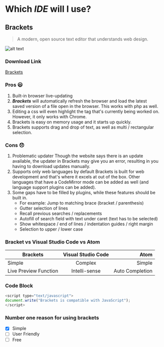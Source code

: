# Which _IDE_ will I use?
## Brackets

> A modern, open source text editor that understands web design.

![alt text](https://upload.wikimedia.org/wikipedia/commons/4/4c/Brackets_Icon.svg)

### Download Link
[Brackets](http://brackets.io/ "Brackets")

### Pros :smiley:

1. Built-in browser live-updating
2. ***Brackets*** will automatically refresh the browser and load the latest saved version of a file open in the browser. This works with php as well. 
3. Editing a css will even highlight the tag that's currently being worked on. However, it only works with Chrome.
4. Brackets is easy on memory usage and it starts up quickly.
5. Brackets supports drag and drop of text, as well as multi / rectangular selection.


### Cons :disappointed:

1. Problematic updater
Though the website says there is an update available, the updater in Brackets may give you an error, resulting in you having to download updates manually.
2. Supports only web languages by default
Brackets is built for web development and that's where it excels at out of the box. Other languages that have a CodeMirror mode can be added as well (and language support plugins can be added).
3. Some gaps have to be filled by plugins, while these features should be built in.
    - For example: Jump to matching brace (bracket / parenthesis)  
    - Gutter selection of lines  
    - Recall previous searches / replacements  
    - Autofill of search field with text under caret (text has to be selected)  
    - Show whitespace / end of lines / indentation guides / right margin  
    - Selection to upper / lower case

### Bracket vs Visual Studio Code vs Atom

| Brackets      | Visual Studio Code          | Atom  |
| ------------- |:-------------:| -----:|
| Simple               | Complex | Simple |
| Live Preview Function    | Intelli-sense      |  Auto Completion |


### Code Block

```javascript
<script type="text/javascript">  
document.write("Brackets is compatible with JavaScript");  
</script>  
```

### Number one reason for using brackets

 * [x] Simple
 * [ ] User Friendly
 * [ ] Free
